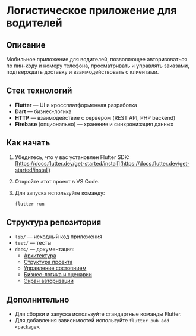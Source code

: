 
# Логистическое приложение для водителей

## Описание

Мобильное приложение для водителей, позволяющее авторизоваться по пин-коду и номеру телефона, просматривать и управлять заказами, подтверждать доставку и взаимодействовать с клиентами.

## Стек технологий

- **Flutter** — UI и кроссплатформенная разработка
- **Dart** — бизнес-логика
- **HTTP** — взаимодействие с сервером (REST API, PHP backend)
- **Firebase** (опционально) — хранение и синхронизация данных

## Как начать

1. Убедитесь, что у вас установлен Flutter SDK: [https://docs.flutter.dev/get-started/install](https://docs.flutter.dev/get-started/install)
2. Откройте этот проект в VS Code.
3. Для запуска используйте команду:

   ```sh
   flutter run
   ```

## Структура репозитория

- `lib/` — исходный код приложения
- `test/` — тесты
- `docs/` — документация:
  - [Архитектура](docs/architecture.md)
  - [Структура проекта](docs/project_structure.md)
  - [Управление состоянием](docs/state_management.md)
  - [Бизнес-логика и сценарии](docs/business_logic.md)
  - [Экран авторизации](docs/auth_screen.md)

## Дополнительно

- Для сборки и запуска используйте стандартные команды Flutter.
- Для добавления зависимостей используйте `flutter pub add <package>`.
